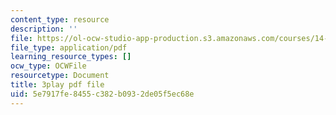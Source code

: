 ```yaml
---
content_type: resource
description: ''
file: https://ol-ocw-studio-app-production.s3.amazonaws.com/courses/14-01-principles-of-microeconomics-fall-2018/5e7917fe8455c382b0932de05f5ec68e_x0scPosOsoI.pdf
file_type: application/pdf
learning_resource_types: []
ocw_type: OCWFile
resourcetype: Document
title: 3play pdf file
uid: 5e7917fe-8455-c382-b093-2de05f5ec68e
---
```

